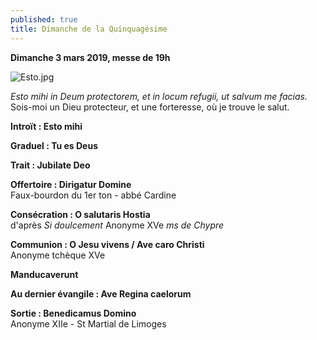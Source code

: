 ```yaml
---
published: true
title: Dimanche de la Quinquagésime
---
```

**Dimanche 3 mars 2019, messe de 19h**

![Esto.jpg]({{site.baseurl}}/images/Esto.jpg)

*Esto mihi in Deum protectorem, et in locum refugii, ut salvum me facias.*  
Sois-moi un Dieu protecteur, et une forteresse, où je trouve le salut.

**Introït : Esto mihi**

**Graduel : Tu es Deus**

**Trait : Jubilate Deo**

**Offertoire : Dirigatur Domine**  
Faux-bourdon du 1er ton - abbé Cardine 

**Consécration : O salutaris Hostia**  
d'après *Si doulcement* Anonyme XVe *ms de Chypre*

**Communion :  O Jesu vivens / Ave caro Christi**  
Anonyme tchèque XVe

**Manducaverunt**

**Au dernier évangile : Ave Regina caelorum**

**Sortie : Benedicamus Domino**  
Anonyme XIIe - St Martial de Limoges
